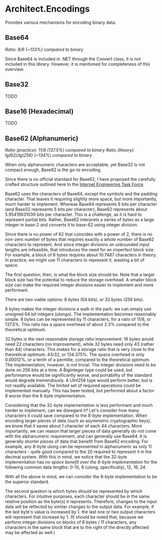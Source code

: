 # Architect.Encodings
Provides various mechanisms for encoding binary data.

## Base64

_Ratio: 8/6 (~133%) compared to binary_

Since Base64 is included in .NET through the Convert class, it is not included in this library. However, it is mentioned for completeness of this overview.

## Base32

TODO

## Base16 (Hexadecimal)

TODO

## Base62 (Alphanumeric)

_Ratio (practice): 11/8 (137.5%) compared to binary_
_Ratio (theory): lg(62)/lg(256) (~134%) compared to binary_

When only alphanumeric characters are acceptable, yet Base32 is not compact enough, Base62 is the go-to encoding.

Since there is no official standard for Base62, I have proposed the carefully crafted structure outlined here to the [Internet Engineering Task Force](https://ietf.org/).

Base62 uses the characters of Base64, except the symbols and the padding character. That leaves it requiring slightly more space, but more importantly, much harder to implement. Whereas Base64 represents 6 bits per character (and Base32 represents 5 bits per character), Base62 represents about 5.95419631039 bits per character. This is a challenge, as it is hard to represent partial bits. Rather, Base62 interprets a series of bytes as a large integer in base-2 and converts it to base-62 using integer division.

Since there is no power of 62 that coincides with a power of 2, there is no non-zero number of bytes that requires exactly a _whole_ number of Base62 characters to represent. And since integer divisions on unbounded input lengths are infeasible, that introduces the need for an imperfect block size. For example, a block of 8 bytes requires about 10.7487 characters in theory. In practice, we might use 11 characters to represent it, wasting a bit of space.

The first question, then, is what the block size should be. Note that a larger block size has the potential to reduce the storage overhead. A smaller block size can make the required integer divisions easier to implement and more performant.

There are two viable options: 8 bytes (64 bits), or 32 bytes (256 bits).

8 bytes makes the integer divisions a walk in the park: we can simply use unsigned 64 bit integers (ulongs). The implementation becomes reasonably simple. 8 bytes can be represented by 11 characters, for a ratio of 11/8, or 137.5%. This ratio has a space overhead of about 2.3% compared to the theoretical optimum.

32 bytes is the next reasonable storage ratio improvement: 16 bytes would need 22 characters (no improvement), while 32 bytes need only 43 (rather than 44) characters. This makes for a storage ratio that is very close to the theoretical optimum: 43/32, or 134.375%. The space overhead is only 0.00012%, or a tenth of a permille, compared to the theoretical optimum. The implementation, however, is not trivial. The integer divisions need to be done on 256 bits at a time. A BigInteger type could be used, but performance would be significantly worse, and portability of the standard would degrade tremendously. A UInt256 type would perform better, but is not readily available. The limited set of required operations could be implemented manually. This has been tested, but performed about a factor 8 worse than the 8-byte implementation.

Considering that the 32-byte implementation is less performant and much harder to implement, can we disregard it? Let's consider how many characters it could save compared to the 8-byte implementation. When encoding larger pieces of data (such as asymmetric cryptographic keys), we know that it saves about 1 character of each 44 characters. More importantly, we can reason that larger pieces of data generally do not come with the alphanumeric requirement, and can generally use Base64. It is generally shorter pieces of data that benefit from Base62 encoding. For example, any 8-byte ulong can be represented in alphanumeric as only 11 characters - quite good compared to the 20 required to represent it in the decimal system. With this in mind, we notice that the 32-byte implementation has _no space benefit over the 8-byte implementation_ for the following common data lengths: 0-10, 8 (ulong, specifically), 12, 16, 24.

With all the above in mind, we can consider the 8-byte implementation to be the superior standard.

The second question is which bytes should be represented by which characters. For intuitive purposes, each character should be in the same relative position as the byte(s) it represents. Therefore, changes to the input data will be reflected by similar changes to the output data. For example, if the last byte's value is increased by 1, the last one or two output characters will represent that increase by 1. (It should be noted that, because we perform integer divisions on blocks of 8 bytes / 11 characters, any characters in the same block that are to the _right_ of the directly affected may be affected as well.)
